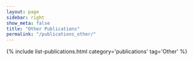 ```yaml
---
layout: page
sidebar: right
show_meta: false
title: "Other Publications"
permalink: "/publications_other/"
---
```


<style>
    ul {
        text-align: justify;
    }
</style>

{% include list-publications.html category='publications' tag='Other' %}
